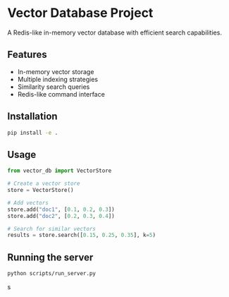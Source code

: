 # Vector Database Project

A Redis-like in-memory vector database with efficient search capabilities.

## Features

- In-memory vector storage
- Multiple indexing strategies
- Similarity search queries
- Redis-like command interface

## Installation

```bash
pip install -e .
```

## Usage

```python
from vector_db import VectorStore

# Create a vector store
store = VectorStore()

# Add vectors
store.add("doc1", [0.1, 0.2, 0.3])
store.add("doc2", [0.2, 0.3, 0.4])

# Search for similar vectors
results = store.search([0.15, 0.25, 0.35], k=5)
```

## Running the server

```bash
python scripts/run_server.py
```
s